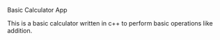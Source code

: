 Basic Calculator App

This is a basic calculator written in c++ to perform basic operations like addition.
